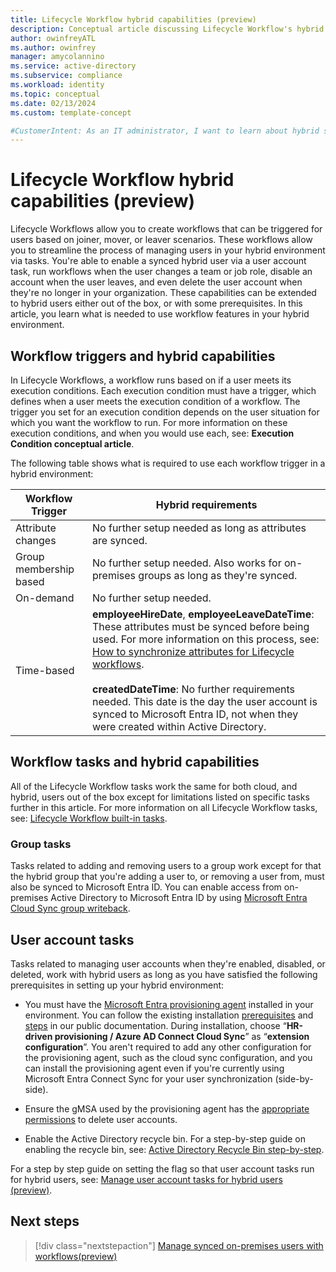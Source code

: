 ```yaml
---
title: Lifecycle Workflow hybrid capabilities (preview)
description: Conceptual article discussing Lifecycle Workflow's hybrid compatibility
author: owinfreyATL
ms.author: owinfrey
manager: amycolannino
ms.service: active-directory
ms.subservice: compliance
ms.workload: identity
ms.topic: conceptual 
ms.date: 02/13/2024
ms.custom: template-concept 

#CustomerIntent: As an IT administrator, I want to learn about hybrid support with Lifecycle workflows so that I can manage synced on-premises users using workflows.
---
```


# Lifecycle Workflow hybrid capabilities (preview)

Lifecycle Workflows allow you to create workflows that can be triggered for users based on joiner, mover, or leaver scenarios. These workflows allow you to streamline the process of managing users in your hybrid environment via tasks. You're able to enable a synced hybrid user via a user account task, run workflows when the user changes a team or job role, disable an account when the user leaves, and even delete the user account when they're no longer in your organization. These capabilities can be extended to hybrid users either out of the box, or with some prerequisites. In this article, you learn what is needed to use workflow features in your hybrid environment.


## Workflow triggers and hybrid capabilities

In Lifecycle Workflows, a workflow runs based on if a user meets its execution conditions. Each execution condition must have a trigger, which defines when a user meets the execution condition of a workflow. The trigger you set for an execution condition depends on the user situation for which you want the workflow to run. For more information on these execution conditions, and when you would use each, see: **Execution Condition conceptual article**.

The following table shows what is required to use each workflow trigger in a hybrid environment:

|Workflow Trigger  |Hybrid requirements  |
|---------|---------|
|Attribute changes     | No further setup needed as long as attributes are synced.       |
|Group membership based     | No further setup needed. Also works for on-premises groups as long as they're synced.        |
|On-demand     |   No further setup needed.      |
|Time-based    |  **employeeHireDate**, **employeeLeaveDateTime**: These attributes must be synced before being used. For more information on this process, see: [How to synchronize attributes for Lifecycle workflows](./how-to-lifecycle-workflow-sync-attributes.md).<br></br>**createdDateTime**: No further requirements needed. This date is the day the user account is synced to Microsoft Entra ID, not when they were created within Active Directory.       |


## Workflow tasks and hybrid capabilities

All of the Lifecycle Workflow tasks work the same for both cloud, and hybrid, users out of the box except for limitations listed on specific tasks further in this article. For more information on all Lifecycle Workflow tasks, see: [Lifecycle Workflow built-in tasks](lifecycle-workflow-tasks.md).

### Group tasks

Tasks related to adding and removing users to a group work except for that the hybrid group that you're adding a user to, or removing a user from, must also be synced to Microsoft Entra ID. You can enable access from on-premises Active Directory to Microsoft Entra ID by using [Microsoft Entra Cloud Sync group writeback](~/identity/hybrid/cloud-sync/how-to-configure-entra-to-active-directory.md).

## User account tasks 

Tasks related to managing user accounts when they're enabled, disabled, or deleted, work with hybrid users as long as you have satisfied the following prerequisites in setting up your hybrid environment:

- You must have the [Microsoft Entra provisioning agent](../identity/hybrid/cloud-sync/what-is-provisioning-agent.md) installed in your environment. You can follow the existing installation [prerequisites](../identity/hybrid/cloud-sync/how-to-prerequisites.md) and [steps](../identity/hybrid/cloud-sync/how-to-install.md) in our public documentation. During installation, choose “**HR-driven provisioning / Azure AD Connect Cloud Sync**” as “**extension configuration**”. You aren't required to add any other configuration for the provisioning agent, such as the cloud sync configuration, and you can install the provisioning agent even if you're currently using Microsoft Entra Connect Sync for your user synchronization (side-by-side).

- Ensure the gMSA used by the provisioning agent has the [appropriate permissions](../identity/hybrid/cloud-sync/how-to-prerequisites.md#custom-gmsa-account) to delete user accounts.

- Enable the Active Directory recycle bin. For a step-by-step guide on enabling the recycle bin, see: [Active Directory Recycle Bin step-by-step](/windows-server/identity/ad-ds/get-started/adac/introduction-to-active-directory-administrative-center-enhancements--level-100-#active-directory-recycle-bin-step-by-step).

For a step by step guide on setting the flag so that user account tasks run for hybrid users, see: [Manage user account tasks for hybrid users (preview)](./manage-workflow-onprem.md).

## Next steps

> [!div class="nextstepaction"]
> [Manage synced on-premises users with workflows(preview)](manage-workflow-onprem.md)
